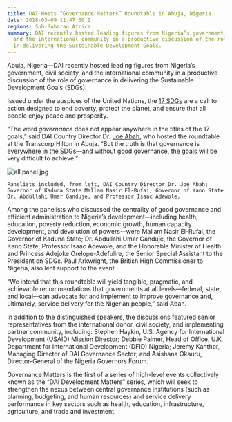 ```yaml
---
title: DAI Hosts “Governance Matters” Roundtable in Abuja, Nigeria
date: 2018-03-09 11:47:00 Z
regions: Sub-Saharan Africa
summary: DAI recently hosted leading figures from Nigeria’s government, civil society,
  and the international community in a productive discussion of the role of governance
  in delivering the Sustainable Development Goals.
---
```


Abuja, Nigeria—DAI recently hosted leading figures from Nigeria’s government, civil society, and the international community in a productive discussion of the role of governance in delivering the Sustainable Development Goals (SDGs).

Issued under the auspices of the United Nations, the [17 SDGs](http://www.un.org/sustainabledevelopment/sustainable-development-goals/) are a call to action designed to end poverty, protect the planet, and ensure that all people enjoy peace and prosperity.

“The word *governance* does not appear anywhere in the titles of the 17 goals,” said DAI Country Director Dr. [Joe Abah](https://www.dai.com/who-we-are/our-team/joe-abah), who hosted the roundtable at the Transcorp Hilton in Abuja. “But the truth is that governance is everywhere in the SDGs—and without good governance, the goals will be very difficult to achieve.”

![all panel.jpg](/uploads/all%20panel.jpg)

`Panelists included, from left, DAI Country Director Dr. Joe Abah; Governor of Kaduna State Mallam Nasir El-Rufai; Governor of Kano State Dr. Abdullahi Umar Ganduje; and Professor Isaac Adewole.`

Among the panelists who discussed the centrality of good governance and efficient administration to Nigeria’s development—including health, education, poverty reduction, economic growth, human capacity development, and devolution of powers—were Mallam Nasir El-Rufai, the Governor of Kaduna State; Dr. Abdullahi Umar Ganduje, the Governor of Kano State; Professor Isaac Adewole, and the Honorable Minister of Health and Princess Adejoke Orelope-Adefulire, the Senior Special Assistant to the President on SDGs. Paul Arkwright, the British High Commissioner to Nigeria, also lent support to the event.

“We intend that this roundtable will yield tangible, pragmatic, and achievable recommendations that governments at all levels—federal, state, and local—can advocate for and implement to improve governance and, ultimately, service delivery for the Nigerian people,” said Abah.

In addition to the distinguished speakers, the discussions featured senior representatives from the international donor, civil society, and implementing partner community, including: Stephen Haykin, U.S. Agency for International Development (USAID) Mission Director; Debbie Palmer, Head of Office, U.K. Department for International Development (DFID) Nigeria; Jeremy Kanthor, Managing Director of DAI Governance Sector; and Asishana Okauru, Director-General of the Nigeria Governors Forum.

Governance Matters is the first of a series of high-level events collectively known as the “DAI Development Matters” series, which will seek to strengthen the nexus between central governance institutions (such as planning, budgeting, and human resources) and service delivery performance in key sectors such as health, education, infrastructure, agriculture, and trade and investment.